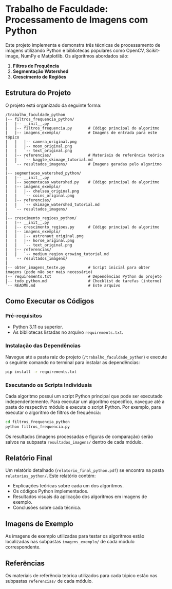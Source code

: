 # Trabalho de Faculdade: Processamento de Imagens com Python

Este projeto implementa e demonstra três técnicas de processamento de imagens utilizando Python e bibliotecas populares como OpenCV, Scikit-image, NumPy e Matplotlib. Os algoritmos abordados são:

1.  **Filtros de Frequência**
2.  **Segmentação Watershed**
3.  **Crescimento de Regiões**

## Estrutura do Projeto

O projeto está organizado da seguinte forma:

```
/trabalho_faculdade_python
|-- filtros_frequencia_python/
|   |-- __init__.py
|   |-- filtros_frequencia.py       # Código principal do algoritmo
|   |-- imagens_exemplo/            # Imagens de entrada para este tópico
|   |   |-- camera_original.png
|   |   |-- moon_original.png
|   |   `-- text_original.png
|   |-- referencias/                # Materiais de referência teórica
|   |   `-- kaggle_skimage_tutorial.md
|   `-- resultados_imagens/         # Imagens geradas pelo algoritmo
|
|-- segmentacao_watershed_python/
|   |-- __init__.py
|   |-- segmentacao_watershed.py    # Código principal do algoritmo
|   |-- imagens_exemplo/
|   |   |-- chelsea_original.png
|   |   `-- coins_original.png
|   |-- referencias/
|   |   `-- skimage_watershed_tutorial.md
|   `-- resultados_imagens/
|
|-- crescimento_regioes_python/
|   |-- __init__.py
|   |-- crescimento_regioes.py      # Código principal do algoritmo
|   |-- imagens_exemplo/
|   |   |-- astronaut_original.png
|   |   |-- horse_original.png
|   |   `-- text_original.png
|   |-- referencias/
|   |   `-- medium_region_growing_tutorial.md
|   `-- resultados_imagens/
|
|-- obter_imagens_teste.py          # Script inicial para obter imagens (pode não ser mais necessário)
|-- requirements.txt                # Dependências Python do projeto
|-- todo_python.md                  # Checklist de tarefas (interno)
`-- README.md                       # Este arquivo
```

## Como Executar os Códigos

### Pré-requisitos

- Python 3.11 ou superior.
- As bibliotecas listadas no arquivo `requirements.txt`.

### Instalação das Dependências

Navegue até a pasta raiz do projeto (`/trabalho_faculdade_python`) e execute o seguinte comando no terminal para instalar as dependências:

```bash
pip install -r requirements.txt
```

### Executando os Scripts Individuais

Cada algoritmo possui um script Python principal que pode ser executado independentemente. Para executar um algoritmo específico, navegue até a pasta do respectivo módulo e execute o script Python. Por exemplo, para executar o algoritmo de filtros de frequência:

```bash
cd filtros_frequencia_python
python filtros_frequencia.py
```

Os resultados (imagens processadas e figuras de comparação) serão salvos na subpasta `resultados_imagens/` dentro de cada módulo.

## Relatório Final

Um relatório detalhado (`relatorio_final_python.pdf`) se encontra na pasta `relatorios_python/`. Este relatório contém:

*   Explicações teóricas sobre cada um dos algoritmos.
*   Os códigos Python implementados.
*   Resultados visuais da aplicação dos algoritmos em imagens de exemplo.
*   Conclusões sobre cada técnica.

## Imagens de Exemplo

As imagens de exemplo utilizadas para testar os algoritmos estão localizadas nas subpastas `imagens_exemplo/` de cada módulo correspondente.

## Referências

Os materiais de referência teórica utilizados para cada tópico estão nas subpastas `referencias/` de cada módulo.

